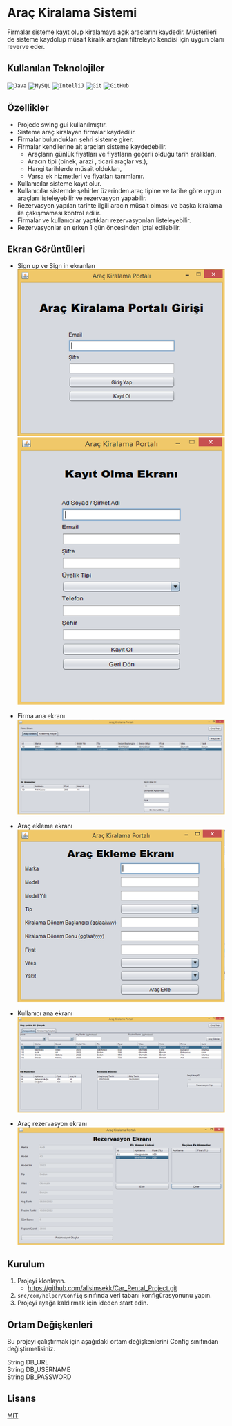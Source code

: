 # Araç Kiralama Sistemi

Firmalar sisteme kayıt olup kiralamaya açık araçlarını kaydedir. Müşterileri de sisteme kaydolup müsait kiralık araçları filtreleyip kendisi için uygun olanı reverve eder.

## Kullanılan Teknolojiler

<code><img width="50" src="https://user-images.githubusercontent.com/25181517/117201156-9a724800-adec-11eb-9a9d-3cd0f67da4bc.png" alt="Java" title="Java"/></code>
<code><img width="50" src="https://user-images.githubusercontent.com/25181517/183896128-ec99105a-ec1a-4d85-b08b-1aa1620b2046.png" alt="MySQL" title="MySQL"/></code>
<code><img width="50" src="https://user-images.githubusercontent.com/25181517/192108890-200809d1-439c-4e23-90d3-b090cf9a4eea.png" alt="IntelliJ" title="IntelliJ"/></code>
<code><img width="50" src="https://user-images.githubusercontent.com/25181517/192108372-f71d70ac-7ae6-4c0d-8395-51d8870c2ef0.png" alt="Git" title="Git"/></code>
<code><img width="50" src="https://user-images.githubusercontent.com/25181517/192108374-8da61ba1-99ec-41d7-80b8-fb2f7c0a4948.png" alt="GitHub" title="GitHub"/></code>

## Özellikler

- Projede swing gui kullanılmıştır.
- Sisteme araç kiralayan firmalar kaydedilir.  
- Firmalar bulundukları şehri sisteme girer.  
- Firmalar kendilerine ait araçları sisteme kaydedebilir.  
  - Araçların günlük fiyatları ve fiyatların geçerli olduğu tarih aralıkları,  
  - Aracın tipi (binek, arazi , ticari araçlar vs.),  
  - Hangi tarihlerde müsait oldukları,
  - Varsa ek hizmetleri ve fiyatları tanımlanır.  
- Kullanıcılar sisteme kayıt olur.  
- Kullanıcılar sistemde şehirler üzerinden araç tipine ve tarihe göre uygun araçları listeleyebilir ve rezervasyon yapabilir.  
- Rezervasyon yapılan tarihte ilgili aracın müsait olması ve başka kiralama ile çakışmaması kontrol edilir.  
- Firmalar ve kullanıcılar yaptıkları rezervasyonları listeleyebilir.  
- Rezervasyonlar en erken 1 gün öncesinden iptal edilebilir.

## Ekran Görüntüleri
- Sign up ve Sign in ekranları
  <img src="src/images/sign-in.png" alt="Diagram_1" width="" />
  <img src="src/images/sign-up.png" alt="Diagram_1" width="" />
  

- Firma ana ekranı
  <img src="src/images/management-panel.png" alt="Diagram_1" width="" />
  

- Araç ekleme ekranı
  <img src="src/images/add-car.png" alt="Diagram_1" width="" />
  

- Kullanıcı ana ekranı
  <img src="src/images/customer-screen.png" alt="Diagram_1" width="" />
  

- Araç rezervasyon ekranı
  <img src="src/images/reservation-screen.png" alt="Diagram_1" width="" />



## Kurulum
1. Projeyi klonlayın.
    - https://github.com/alisimsekk/Car_Rental_Project.git
2. `src/com/helper/Config` sınıfında veri tabanı konfigürasyonunu yapın.
3. Projeyi ayağa kaldırmak için ideden start edin.


## Ortam Değişkenleri

Bu projeyi çalıştırmak için aşağıdaki ortam değişkenlerini Config sınıfından değiştirmelisiniz.

String DB_URL  
String DB_USERNAME  
String DB_PASSWORD

## Lisans

[MIT](https://choosealicense.com/licenses/mit/)
